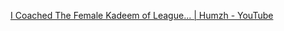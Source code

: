 [I Coached The Female Kadeem of League... | Humzh - YouTube](https://www.youtube.com/watch?v=NDIXoYM3Yuk&list=WL&index=33)
